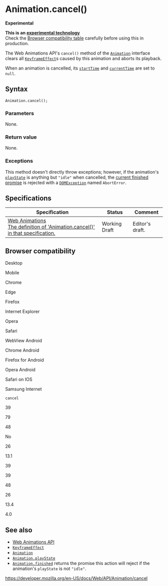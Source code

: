 # Animation.cancel()

**Experimental**

**This is an [experimental technology](https://developer.mozilla.org/en-US/docs/MDN/Guidelines/Conventions_definitions#experimental)**  
Check the [Browser compatibility table](#browser_compatibility) carefully before using this in production.

The Web Animations API's `cancel()` method of the [`Animation`](../animation) interface clears all [`KeyframeEffect`](../keyframeeffect)s caused by this animation and aborts its playback.

When an animation is cancelled, its [`startTime`](starttime) and [`currentTime`](currenttime) are set to `null`.

## Syntax

    Animation.cancel();

### Parameters

None.

### Return value

None.

### Exceptions

This method doesn't directly throw exceptions; however, if the animation's [`playState`](playstate) is anything but `"idle"` when cancelled, the [current finished promise](finished) is rejected with a [`DOMException`](../domexception) named `AbortError`.

## Specifications

<table><thead><tr class="header"><th>Specification</th><th>Status</th><th>Comment</th></tr></thead><tbody><tr class="odd"><td><a href="https://drafts.csswg.org/web-animations-1/#dom-animation-cancel">Web Animations<br />
<span class="small">The definition of 'Animation.cancel()' in that specification.</span></a></td><td><span class="spec-wd">Working Draft</span></td><td>Editor's draft.</td></tr></tbody></table>

## Browser compatibility

Desktop

Mobile

Chrome

Edge

Firefox

Internet Explorer

Opera

Safari

WebView Android

Chrome Android

Firefox for Android

Opera Android

Safari on IOS

Samsung Internet

`cancel`

39

79

48

No

26

13.1

39

39

48

26

13.4

4.0

## See also

- [Web Animations API](../web_animations_api)
- [`KeyframeEffect`](../keyframeeffect)
- [`Animation`](../animation)
- [`Animation.playState`](playstate)
- [`Animation.finished`](finished) returns the promise this action will reject if the animation's `playState` is not `"idle"`.

<a href="https://developer.mozilla.org/en-US/docs/Web/API/Animation/cancel" class="_attribution-link">https://developer.mozilla.org/en-US/docs/Web/API/Animation/cancel</a>
